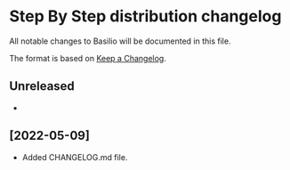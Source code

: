 # Step By Step distribution changelog
All notable changes to Basilio will be documented in this file.

The format is based on [Keep a Changelog](https://keepachangelog.com/en/1.0.0/).

## Unreleased
-

## [2022-05-09]
- Added CHANGELOG.md file.
